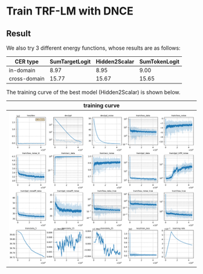 # Train TRF-LM with DNCE

## Result
We also try 3 different energy functions, whose results are as follows:

| CER type     | SumTargetLogit | Hidden2Scalar | SumTokenLogit |
| ------------ | -------------- | ------------- | ------------- |
| in-domain    | 8.97           | 8.95          | 9.00          |
| cross-domain | 15.77          | 15.67         | 15.65         |

The training curve of the best model (Hidden2Scalar) is shown below.

|     training curve    |
|:-----------------------:|
|![monitor](./monitor.png)|